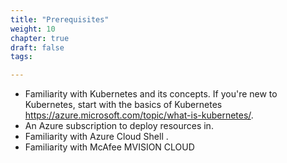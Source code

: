 ```yaml
---
title: "Prerequisites"
weight: 10
chapter: true
draft: false
tags:

---
```


- Familiarity with Kubernetes and its concepts. If you're new to Kubernetes, start with the basics of Kubernetes https://azure.microsoft.com/topic/what-is-kubernetes/.
- An Azure subscription  to deploy resources in.
- Familiarity with Azure Cloud Shell .
- Familiarity with McAfee MVISION CLOUD

